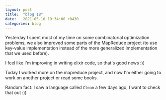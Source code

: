 ```yaml
---
layout: post
title:  "blog 18"
date:   2021-05-10 19:34:00 +0430
categories: blog
---
```


Yesterday I spent most of my time on some combinatorial optimization problems,
we also improved some parts of the MapReduce project (to use key-value implementation instead of the more generalized implementation that we used before).

I feel like I'm improving in writing elixir code, so that's good news :)) 

Today I worked more on the mapreduce project, and now I'm either going to work on another project or read some books.


Random fact:
I saw a language called `Cleam` a few days ago, I want to check that out :))
